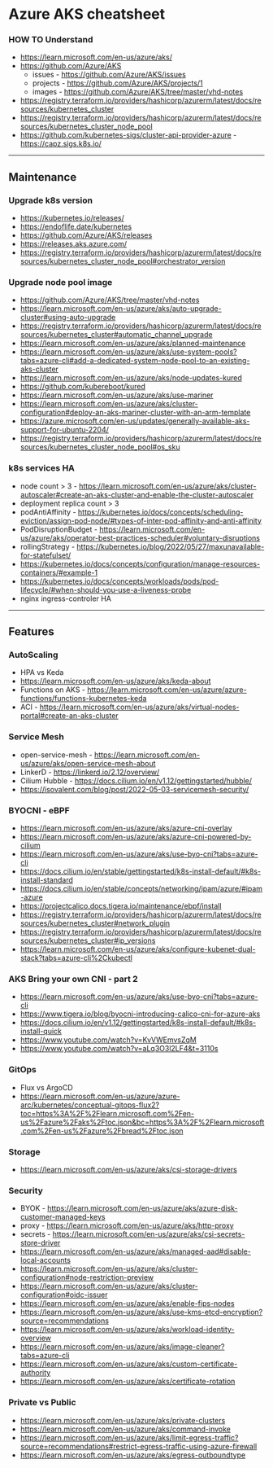 # Azure AKS cheatsheet

### HOW TO Understand
- https://learn.microsoft.com/en-us/azure/aks/
- https://github.com/Azure/AKS
    - issues - https://github.com/Azure/AKS/issues
    - projects - https://github.com/Azure/AKS/projects/1
    - images - https://github.com/Azure/AKS/tree/master/vhd-notes
- https://registry.terraform.io/providers/hashicorp/azurerm/latest/docs/resources/kubernetes_cluster
- https://registry.terraform.io/providers/hashicorp/azurerm/latest/docs/resources/kubernetes_cluster_node_pool
- https://github.com/kubernetes-sigs/cluster-api-provider-azure - https://capz.sigs.k8s.io/

---
## Maintenance
### Upgrade k8s version

- https://kubernetes.io/releases/
- https://endoflife.date/kubernetes
- https://github.com/Azure/AKS/releases
- https://releases.aks.azure.com/
- https://registry.terraform.io/providers/hashicorp/azurerm/latest/docs/resources/kubernetes_cluster_node_pool#orchestrator_version

### Upgrade node pool image

- https://github.com/Azure/AKS/tree/master/vhd-notes
- https://learn.microsoft.com/en-us/azure/aks/auto-upgrade-cluster#using-auto-upgrade
- https://registry.terraform.io/providers/hashicorp/azurerm/latest/docs/resources/kubernetes_cluster#automatic_channel_upgrade
- https://learn.microsoft.com/en-us/azure/aks/planned-maintenance
- https://learn.microsoft.com/en-us/azure/aks/use-system-pools?tabs=azure-cli#add-a-dedicated-system-node-pool-to-an-existing-aks-cluster
- https://learn.microsoft.com/en-us/azure/aks/node-updates-kured
- https://github.com/kubereboot/kured
- https://learn.microsoft.com/en-us/azure/aks/use-mariner
- https://learn.microsoft.com/en-us/azure/aks/cluster-configuration#deploy-an-aks-mariner-cluster-with-an-arm-template
- https://azure.microsoft.com/en-us/updates/generally-available-aks-support-for-ubuntu-2204/
- https://registry.terraform.io/providers/hashicorp/azurerm/latest/docs/resources/kubernetes_cluster_node_pool#os_sku

### k8s services HA

- node count > 3 - https://learn.microsoft.com/en-us/azure/aks/cluster-autoscaler#create-an-aks-cluster-and-enable-the-cluster-autoscaler
- deployment replica count > 3
- podAntiAffinity - https://kubernetes.io/docs/concepts/scheduling-eviction/assign-pod-node/#types-of-inter-pod-affinity-and-anti-affinity
- PodDisruptionBudget - https://learn.microsoft.com/en-us/azure/aks/operator-best-practices-scheduler#voluntary-disruptions
- rollingStrategy - https://kubernetes.io/blog/2022/05/27/maxunavailable-for-statefulset/
- https://kubernetes.io/docs/concepts/configuration/manage-resources-containers/#example-1
- https://kubernetes.io/docs/concepts/workloads/pods/pod-lifecycle/#when-should-you-use-a-liveness-probe
- nginx ingress-controler HA

---
## Features
### AutoScaling
- HPA vs Keda
- https://learn.microsoft.com/en-us/azure/aks/keda-about
- Functions on AKS - https://learn.microsoft.com/en-us/azure/azure-functions/functions-kubernetes-keda
- ACI - https://learn.microsoft.com/en-us/azure/aks/virtual-nodes-portal#create-an-aks-cluster

### Service Mesh
- open-service-mesh - https://learn.microsoft.com/en-us/azure/aks/open-service-mesh-about
- LinkerD - https://linkerd.io/2.12/overview/
- Cilium Hubble - https://docs.cilium.io/en/v1.12/gettingstarted/hubble/
- https://isovalent.com/blog/post/2022-05-03-servicemesh-security/

### BYOCNI - eBPF
- https://learn.microsoft.com/en-us/azure/aks/azure-cni-overlay
- https://learn.microsoft.com/en-us/azure/aks/azure-cni-powered-by-cilium
- https://learn.microsoft.com/en-us/azure/aks/use-byo-cni?tabs=azure-cli
- https://docs.cilium.io/en/stable/gettingstarted/k8s-install-default/#k8s-install-standard
- https://docs.cilium.io/en/stable/concepts/networking/ipam/azure/#ipam-azure
- https://projectcalico.docs.tigera.io/maintenance/ebpf/install
- https://registry.terraform.io/providers/hashicorp/azurerm/latest/docs/resources/kubernetes_cluster#network_plugin
- https://registry.terraform.io/providers/hashicorp/azurerm/latest/docs/resources/kubernetes_cluster#ip_versions
- https://learn.microsoft.com/en-us/azure/aks/configure-kubenet-dual-stack?tabs=azure-cli%2Ckubectl

### AKS Bring your own CNI - part 2
- https://learn.microsoft.com/en-us/azure/aks/use-byo-cni?tabs=azure-cli
- https://www.tigera.io/blog/byocni-introducing-calico-cni-for-azure-aks
- https://docs.cilium.io/en/v1.12/gettingstarted/k8s-install-default/#k8s-install-quick
- https://www.youtube.com/watch?v=KvVWEmvsZqM
- https://www.youtube.com/watch?v=aLq3O3l2LF4&t=3110s

### GitOps
- Flux vs ArgoCD
- https://learn.microsoft.com/en-us/azure/azure-arc/kubernetes/conceptual-gitops-flux2?toc=https%3A%2F%2Flearn.microsoft.com%2Fen-us%2Fazure%2Faks%2Ftoc.json&bc=https%3A%2F%2Flearn.microsoft.com%2Fen-us%2Fazure%2Fbread%2Ftoc.json

### Storage
- https://learn.microsoft.com/en-us/azure/aks/csi-storage-drivers

### Security
- BYOK - https://learn.microsoft.com/en-us/azure/aks/azure-disk-customer-managed-keys
- proxy - https://learn.microsoft.com/en-us/azure/aks/http-proxy
- secrets - https://learn.microsoft.com/en-us/azure/aks/csi-secrets-store-driver
- https://learn.microsoft.com/en-us/azure/aks/managed-aad#disable-local-accounts
- https://learn.microsoft.com/en-us/azure/aks/cluster-configuration#node-restriction-preview
- https://learn.microsoft.com/en-us/azure/aks/cluster-configuration#oidc-issuer
- https://learn.microsoft.com/en-us/azure/aks/enable-fips-nodes
- https://learn.microsoft.com/en-us/azure/aks/use-kms-etcd-encryption?source=recommendations
- https://learn.microsoft.com/en-us/azure/aks/workload-identity-overview
- https://learn.microsoft.com/en-us/azure/aks/image-cleaner?tabs=azure-cli
- https://learn.microsoft.com/en-us/azure/aks/custom-certificate-authority
- https://learn.microsoft.com/en-us/azure/aks/certificate-rotation

### Private vs Public
- https://learn.microsoft.com/en-us/azure/aks/private-clusters
- https://learn.microsoft.com/en-us/azure/aks/command-invoke
- https://learn.microsoft.com/en-us/azure/aks/limit-egress-traffic?source=recommendations#restrict-egress-traffic-using-azure-firewall
- https://learn.microsoft.com/en-us/azure/aks/egress-outboundtype

